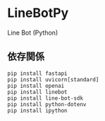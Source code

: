 # LineBotPy
Line Bot (Python)


## 依存関係
```
pip install fastapi
pip install uvicorn[standard]
pip install openai
pip install linebot
pip install line-bot-sdk
pip install python-dotenv
pip install ipython
```

